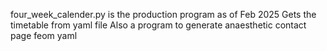 four_week_calender.py is the production program as of Feb 2025
Gets the timetable from yaml file
Also a program to generate anaesthetic contact page feom yaml
